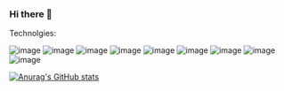 ### Hi there 👋


Technolgies:

![image](https://user-images.githubusercontent.com/101745829/164791515-756befde-cfa0-4bc5-a5ed-8aa6e7530116.png)
![image](https://user-images.githubusercontent.com/101745829/164791551-308de8c4-6159-4489-b21e-20458d48fe0b.png)
![image](https://user-images.githubusercontent.com/101745829/164791583-7431c79a-9c99-4989-bfc8-e875741b4c09.png)
![image](https://user-images.githubusercontent.com/101745829/164791609-22eda784-0cf0-497a-b1cd-1be9de1b6872.png)
![image](https://user-images.githubusercontent.com/101745829/164791632-60199b5a-07ae-49d2-b9cc-0c8d3f7e2d8c.png)
![image](https://user-images.githubusercontent.com/101745829/164791653-ae396afc-8649-43ee-bbbe-1cd91e8518ce.png)
![image](https://user-images.githubusercontent.com/101745829/164791727-4dd3c34c-4db0-47b7-be76-0354932f9ba4.png)
![image](https://user-images.githubusercontent.com/101745829/164791779-61498c11-8dc3-46d3-8472-895e98d377ff.png)
![image](https://user-images.githubusercontent.com/101745829/164791473-ffd32a8e-16bd-46dd-971a-069a7c9c9cdf.png)


[![Anurag's GitHub stats](https://github-readme-stats.vercel.app/api?username=npm-install-username)](https://github.com/anuraghazra/github-readme-stats)
